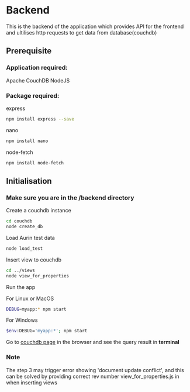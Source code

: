 # Backend

This is the backend of the application which provides API for the frontend and ultilises http requests to get data from database(couchdb)

## Prerequisite

### Application required:

Apache CouchDB
NodeJS

### Package required:

express

```bash
npm install express --save
```

nano

```bash
npm install nano
```

node-fetch

```bash
npm install node-fetch
```

## Initialisation

### Make sure you are in the /backend directory

Create a couchdb instance

```bash
cd couchdb
node create_db
```

Load Aurin test data

```bash
node load_test
```

Insert view to couchdb

```bash
cd ../views
node view_for_properties
```

Run the app

For Linux or MacOS

```bash
DEBUG=myapp:* npm start
```

For Windows

```bash
$env:DEBUG='myapp:*'; npm start
```

Go to [couchdb page](http://localhost:3000/couchdb) in the browser and see the query result in **terminal**

### Note

The step 3 may trigger error showing 'document update conflict', and this can be solved by providing
correct rev number view_for_properties.js in when inserting views
